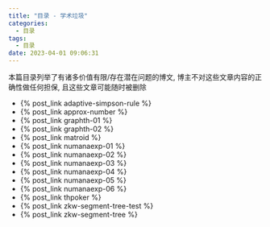 ```yaml
---
title: "目录 - 学术垃圾"
categories:
  - 目录
tags:
  - 目录
date: 2023-04-01 09:06:31
---
```


本篇目录列举了有诸多价值有限/存在潜在问题的博文, 博主不对这些文章内容的正确性做任何担保, 且这些文章可能随时被删除

<!-- more -->

- {% post_link adaptive-simpson-rule %}
- {% post_link approx-number %}
- {% post_link graphth-01 %}
- {% post_link graphth-02 %}
- {% post_link matroid %}
- {% post_link numanaexp-01 %}
- {% post_link numanaexp-02 %}
- {% post_link numanaexp-03 %}
- {% post_link numanaexp-04 %}
- {% post_link numanaexp-05 %}
- {% post_link numanaexp-06 %}
- {% post_link thpoker %}
- {% post_link zkw-segment-tree-test %}
- {% post_link zkw-segment-tree %}
